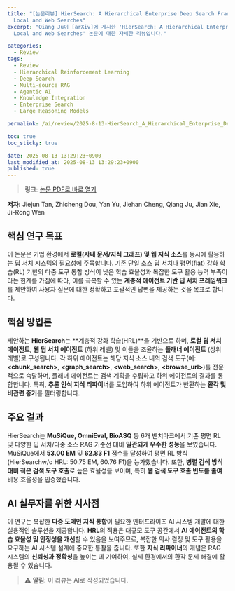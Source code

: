```yaml
---
title: "[논문리뷰] HierSearch: A Hierarchical Enterprise Deep Search Framework Integrating
  Local and Web Searches"
excerpt: "Qiang Ju이 [arXiv]에 게시한 'HierSearch: A Hierarchical Enterprise Deep Search Framework Integrating
  Local and Web Searches' 논문에 대한 자세한 리뷰입니다."

categories:
  - Review
tags:
  - Review
  - Hierarchical Reinforcement Learning
  - Deep Search
  - Multi-source RAG
  - Agentic AI
  - Knowledge Integration
  - Enterprise Search
  - Large Reasoning Models

permalink: /ai/review/2025-8-13-HierSearch_A_Hierarchical_Enterprise_Deep_Search_Framework_Integrating_Local_and_Web_Searches/

toc: true
toc_sticky: true

date: 2025-08-13 13:29:23+0900
last_modified_at: 2025-08-13 13:29:23+0900
published: true
---
```

> **링크:** [논문 PDF로 바로 열기](https://arxiv.org/abs/2508.08088)

**저자:** Jiejun Tan, Zhicheng Dou, Yan Yu, Jiehan Cheng, Qiang Ju, Jian Xie, Ji-Rong Wen



## 핵심 연구 목표
이 논문은 기업 환경에서 **로컬(사내 문서/지식 그래프) 및 웹 지식 소스**를 동시에 활용하는 딥 서치 시스템의 필요성에 주목합니다. 기존 단일 소스 딥 서치나 평면(flat) 강화 학습(RL) 기반의 다중 도구 통합 방식이 낮은 학습 효율성과 복잡한 도구 활용 능력 부족이라는 한계를 가짐에 따라, 이를 극복할 수 있는 **계층적 에이전트 기반 딥 서치 프레임워크**를 제안하여 사용자 질문에 대한 정확하고 포괄적인 답변을 제공하는 것을 목표로 합니다.

## 핵심 방법론
제안하는 **HierSearch**는 **계층적 강화 학습(HRL)**을 기반으로 하며, **로컬 딥 서치 에이전트**, **웹 딥 서치 에이전트** (하위 레벨) 및 이들을 조율하는 **플래너 에이전트** (상위 레벨)로 구성됩니다. 각 하위 에이전트는 해당 지식 소스 내의 검색 도구(예: **<chunk_search>**, **<graph_search>**, **<web_search>**, **<browse_url>**)를 전문적으로 숙달하며, 플래너 에이전트는 검색 계획을 수립하고 하위 에이전트의 결과를 통합합니다. 특히, **추론 인식 지식 리파이너**를 도입하여 하위 에이전트가 반환하는 **환각 및 비관련 증거**를 필터링합니다.

## 주요 결과
HierSearch는 **MuSiQue, OmniEval, BioASQ** 등 6개 벤치마크에서 기존 평면 RL 및 다양한 딥 서치/다중 소스 RAG 기준선 대비 **일관되게 우수한 성능**을 보였습니다. MuSiQue에서 **53.00 EM** 및 **62.83 F1** 점수를 달성하여 평면 RL 방식(HierSearchw/o HRL: 50.75 EM, 60.76 F1)을 능가했습니다. 또한, **병렬 검색 방식 대비 적은 검색 도구 호출**로 높은 효율성을 보이며, 특히 **웹 검색 도구 호출 빈도를 줄여** 비용 효율성을 입증했습니다.

## AI 실무자를 위한 시사점
이 연구는 복잡한 **다중 도메인 지식 통합**이 필요한 엔터프라이즈 AI 시스템 개발에 대한 실용적인 솔루션을 제공합니다. **HRL**의 적용은 대규모 도구 공간에서 **AI 에이전트의 학습 효율성 및 안정성을 개선**할 수 있음을 보여주므로, 복잡한 의사 결정 및 도구 활용을 요구하는 AI 시스템 설계에 중요한 통찰을 줍니다. 또한 **지식 리파이너**의 개념은 RAG 시스템의 **신뢰성과 정확성**을 높이는 데 기여하여, 실제 환경에서의 환각 문제 해결에 활용될 수 있습니다.

> ⚠️ **알림:** 이 리뷰는 AI로 작성되었습니다.